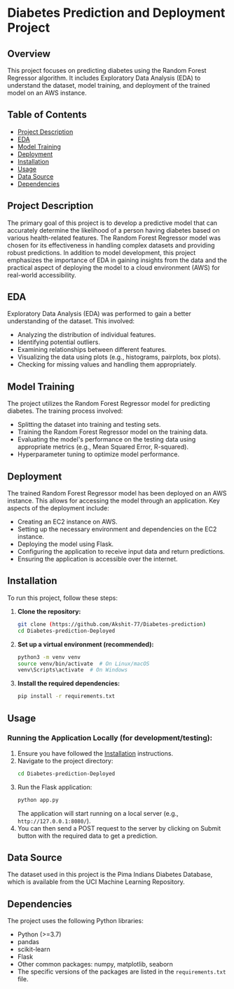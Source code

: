# Diabetes Prediction and Deployment Project

## Overview

This project focuses on predicting diabetes using the Random Forest Regressor algorithm. It includes Exploratory Data Analysis (EDA) to understand the dataset, model training, and deployment of the trained model on an AWS instance.

## Table of Contents

* [Project Description](#project-description)
* [EDA](#eda)
* [Model Training](#model-training)
* [Deployment](#deployment)
* [Installation](#installation)
* [Usage](#usage)
* [Data Source](#data-source)
* [Dependencies](#dependencies)


## Project Description

The primary goal of this project is to develop a predictive model that can accurately determine the likelihood of a person having diabetes based on various health-related features.  The Random Forest Regressor model was chosen for its effectiveness in handling complex datasets and providing robust predictions.  In addition to model development, this project emphasizes the importance of EDA in gaining insights from the data and the practical aspect of deploying the model to a cloud environment (AWS) for real-world accessibility.

## EDA

Exploratory Data Analysis (EDA) was performed to gain a better understanding of the dataset. This involved:

* Analyzing the distribution of individual features.
* Identifying potential outliers.
* Examining relationships between different features.
* Visualizing the data using plots (e.g., histograms, pairplots, box plots).
* Checking for missing values and handling them appropriately.

## Model Training

The project utilizes the Random Forest Regressor model for predicting diabetes. The training process involved:

* Splitting the dataset into training and testing sets.
* Training the Random Forest Regressor model on the training data.
* Evaluating the model's performance on the testing data using appropriate metrics (e.g., Mean Squared Error, R-squared).
* Hyperparameter tuning to optimize model performance.

## Deployment

The trained Random Forest Regressor model has been deployed on an AWS instance. This allows for accessing the model through an application.  Key aspects of the deployment include:

* Creating an EC2 instance on AWS.
* Setting up the necessary environment and dependencies on the EC2 instance.
* Deploying the model using Flask.
* Configuring the application to receive input data and return predictions.
* Ensuring the application is accessible over the internet.

## Installation

To run this project, follow these steps:

1.  **Clone the repository:**
    ```bash
    git clone (https://github.com/Akshit-77/Diabetes-prediction)
    cd Diabetes-prediction-Deployed
    ```

2.  **Set up a virtual environment (recommended):**
    ```bash
    python3 -m venv venv
    source venv/bin/activate  # On Linux/macOS
    venv\Scripts\activate  # On Windows
    ```

3.  **Install the required dependencies:**
    ```bash
    pip install -r requirements.txt
    ```

## Usage

### Running the Application Locally (for development/testing):

1.  Ensure you have followed the [Installation](#installation) instructions.
2.  Navigate to the project directory:
    ```bash
    cd Diabetes-prediction-Deployed
    ```
3.  Run the Flask application:
    ```bash
    python app.py
    ```
    The application will start running on a local server (e.g., `http://127.0.0.1:8080/`).
4.  You can then send a POST request to the server by clicking on Submit button with the required data to get a prediction. 

## Data Source

The dataset used in this project is the Pima Indians Diabetes Database, which is available from the UCI Machine Learning Repository.

## Dependencies

The project uses the following Python libraries:

* Python (>=3.7)
* pandas
* scikit-learn
* Flask
* Other common packages: numpy, matplotlib, seaborn
* The specific versions of the packages are listed in the `requirements.txt` file.

